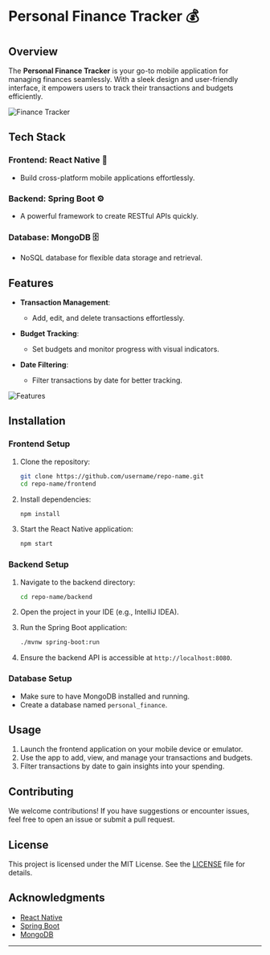 # Personal Finance Tracker 💰

## Overview

The **Personal Finance Tracker** is your go-to mobile application for managing finances seamlessly. With a sleek design and user-friendly interface, it empowers users to track their transactions and budgets efficiently.

![Finance Tracker](https://static.vecteezy.com/system/resources/thumbnails/000/173/239/small_2x/Sample_Money_Vector_Illustration.jpg)

## Tech Stack

### Frontend: React Native 📱
- Build cross-platform mobile applications effortlessly.
  
### Backend: Spring Boot ⚙️
- A powerful framework to create RESTful APIs quickly.

### Database: MongoDB 🗄️
- NoSQL database for flexible data storage and retrieval.

## Features

- **Transaction Management**: 
  - Add, edit, and delete transactions effortlessly.
  
- **Budget Tracking**: 
  - Set budgets and monitor progress with visual indicators.

- **Date Filtering**: 
  - Filter transactions by date for better tracking.

![Features](https://t4.ftcdn.net/jpg/03/03/55/51/360_F_303555158_0h7YQZePL54n1UFE0Y5u4xqLSvHklqwc.jpg)

## Installation

### Frontend Setup

1. Clone the repository:
   ```bash
   git clone https://github.com/username/repo-name.git
   cd repo-name/frontend
   ```

2. Install dependencies:
   ```bash
   npm install
   ```

3. Start the React Native application:
   ```bash
   npm start
   ```

### Backend Setup

1. Navigate to the backend directory:
   ```bash
   cd repo-name/backend
   ```

2. Open the project in your IDE (e.g., IntelliJ IDEA).

3. Run the Spring Boot application:
   ```bash
   ./mvnw spring-boot:run
   ```

4. Ensure the backend API is accessible at `http://localhost:8080`.

### Database Setup

- Make sure to have MongoDB installed and running.
- Create a database named `personal_finance`.

## Usage

1. Launch the frontend application on your mobile device or emulator.
2. Use the app to add, view, and manage your transactions and budgets.
3. Filter transactions by date to gain insights into your spending.

## Contributing

We welcome contributions! If you have suggestions or encounter issues, feel free to open an issue or submit a pull request.

## License

This project is licensed under the MIT License. See the [LICENSE](LICENSE) file for details.

## Acknowledgments

- [React Native](https://reactnative.dev/)
- [Spring Boot](https://spring.io/projects/spring-boot)
- [MongoDB](https://www.mongodb.com/)

---
